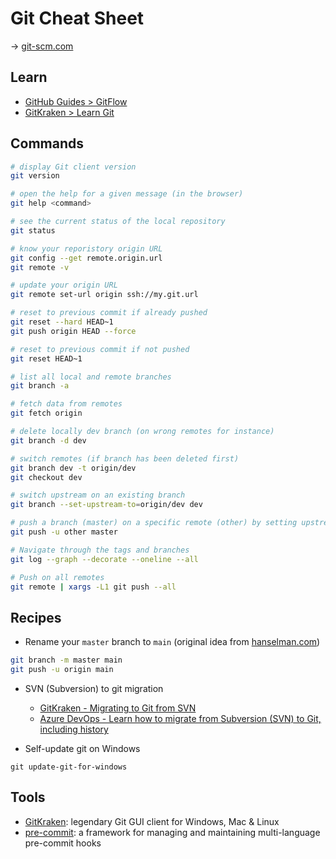 # Git Cheat Sheet

→ [git-scm.com](https://git-scm.com/)

## Learn

* [GitHub Guides > GitFlow](https://guides.github.com/introduction/flow/)
* [GitKraken > Learn Git](https://www.gitkraken.com/learn/git)

## Commands

```bash
# display Git client version
git version

# open the help for a given message (in the browser)
git help <command>

# see the current status of the local repository
git status

# know your reporistory origin URL
git config --get remote.origin.url
git remote -v

# update your origin URL
git remote set-url origin ssh://my.git.url

# reset to previous commit if already pushed
git reset --hard HEAD~1
git push origin HEAD --force

# reset to previous commit if not pushed
git reset HEAD~1

# list all local and remote branches
git branch -a

# fetch data from remotes
git fetch origin

# delete locally dev branch (on wrong remotes for instance)
git branch -d dev

# switch remotes (if branch has been deleted first)
git branch dev -t origin/dev
git checkout dev

# switch upstream on an existing branch
git branch --set-upstream-to=origin/dev dev

# push a branch (master) on a specific remote (other) by setting upstream to this remote
git push -u other master

# Navigate through the tags and branches
git log --graph --decorate --oneline --all

# Push on all remotes
git remote | xargs -L1 git push --all
```

## Recipes

* Rename your `master` branch to `main` (original idea from [hanselman.com](https://www.hanselman.com/blog/EasilyRenameYourGitDefaultBranchFromMasterToMain.aspx))

```bash
git branch -m master main
git push -u origin main
```

* SVN (Subversion) to git migration

  * [GitKraken - Migrating to Git from SVN](https://www.gitkraken.com/blog/migrating-git-svn)
  * [Azure DevOps - Learn how to migrate from Subversion (SVN) to Git, including history](https://docs.microsoft.com/en-us/azure/devops/repos/git/perform-migration-from-svn-to-git)

* Self-update git on Windows

```msdos
git update-git-for-windows
```

## Tools

* [GitKraken](https://www.gitkraken.com/): legendary Git GUI client for Windows, Mac & Linux
* [pre-commit](https://pre-commit.com/): a framework for managing and maintaining multi-language pre-commit hooks
